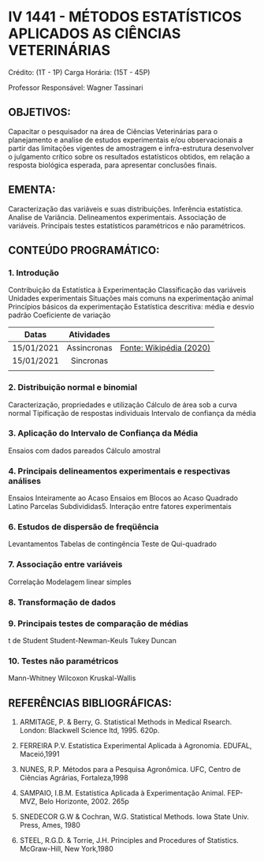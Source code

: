 # IV 1441 - MÉTODOS ESTATÍSTICOS APLICADOS AS CIÊNCIAS VETERINÁRIAS
Crédito: (1T - 1P)
Carga Horária: (15T - 45P)

Professor Responsável: Wagner Tassinari

## OBJETIVOS:
Capacitar o pesquisador na área de Ciências Veterinárias para o planejamento e analise de
estudos experimentais e/ou observacionais a partir das limitações vigentes de amostragem e
infra-estrutura desenvolver o julgamento crítico sobre os resultados estatísticos obtidos, em
relação a resposta biológica esperada, para apresentar conclusões finais.

## EMENTA:
Caracterização das variáveis e suas distribuições. Inferência estatística. Analise de Variância.
Delineamentos experimentais. Associação de variáveis. Principais testes estatísticos
paramétricos e não paramétricos.

## CONTEÚDO PROGRAMÁTICO:

### 1. Introdução

Contribuição da Estatística à Experimentação
Classificação das variáveis
Unidades experimentais
Situações mais comuns na experimentação animal
Princípios básicos da experimentação
Estatística descritiva: média e desvio padrão
Coeficiente de variação

|   Datas    | Atividades  |                                                              |
| :--------: | :---------: | ------------------------------------------------------------ |
| 15/01/2021 | Assincronas | [Fonte: Wikipédia (2020)](https://pt.wikipedia.org/wiki/Indicador_social) |
| 15/01/2021 |  Sincronas  |                                                              |
|            |             |                                                              |

### 2. Distribuição normal e binomial

Caracterização, propriedades e utilização
Cálculo de área sob a curva normal
Tipificação de respostas individuais
Intervalo de confiança da média

### 3. Aplicação do Intervalo de Confiança da Média

Ensaios com dados pareados
Cálculo amostral

### 4. Principais delineamentos experimentais e respectivas análises

Ensaios Inteiramente ao Acaso
Ensaios em Blocos ao Acaso
Quadrado Latino
Parcelas Subdivididas5. Interação entre fatores experimentais

### 6. Estudos de dispersão de freqüência

Levantamentos
Tabelas de contingência
Teste de Qui-quadrado

### 7. Associação entre variáveis

Correlação
Modelagem linear simples

### 8. Transformação de dados

### 9. Principais testes de comparação de médias

t de Student
Student-Newman-Keuls
Tukey
Duncan

### 10. Testes não paramétricos

Mann-Whitney
Wilcoxon
Kruskal-Wallis

## REFERÊNCIAS BIBLIOGRÁFICAS:

1. ARMITAGE, P. & Berry, G. Statistical Methods in Medical Rsearch. London: Blackwell
Science ltd, 1995. 620p.

2. FERREIRA P.V. Estatística Experimental Aplicada à Agronomia. EDUFAL,
Maceió,1991

3. NUNES, R.P. Métodos para a Pesquisa Agronômica. UFC, Centro de Ciências Agrárias,
Fortaleza,1998

4. SAMPAIO, I.B.M. Estatística Aplicada à Experimentação Animal. FEP-MVZ, Belo
Horizonte, 2002. 265p

5. SNEDECOR G.W & Cochran, W.G. Statistical Methods. Iowa State Univ. Press, Ames,
1980

6. STEEL, R.G.D. & Torrie, J.H. Principles and Procedures of Statistics. McGraw-Hill,
New York,1980
